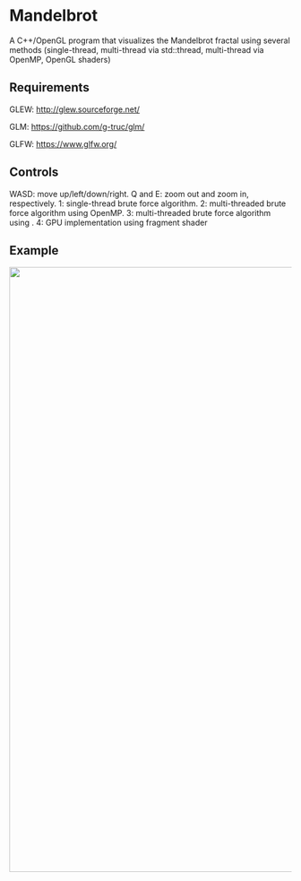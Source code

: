 # Mandelbrot
A C++/OpenGL program that visualizes the Mandelbrot fractal using several methods (single-thread, multi-thread via std::thread, multi-thread via OpenMP, OpenGL shaders)  

## Requirements
GLEW: http://glew.sourceforge.net/

GLM: https://github.com/g-truc/glm/

GLFW: https://www.glfw.org/

## Controls
WASD: move up/left/down/right.
Q and E: zoom out and zoom in, respectively.
1: single-thread brute force algorithm.
2: multi-threaded brute force algorithm using OpenMP.
3: multi-threaded brute force algorithm using <thread>.
4: GPU implementation using fragment shader

## Example
<img src="Capture.PNG" width="1080" height="1080">
